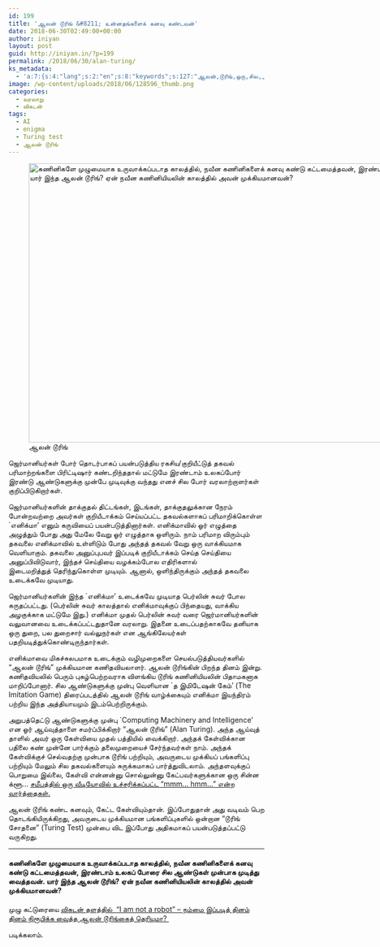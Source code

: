 ```yaml
---
id: 199
title: 'ஆலன் டூரிங் &#8211; உன்னதங்களைக் கனவு கண்டவன்'
date: 2018-06-30T02:49:00+00:00
author: iniyan
layout: post
guid: http://iniyan.in/?p=199
permalink: /2018/06/30/alan-turing/
ks_metadata:
  - 'a:7:{s:4:"lang";s:2:"en";s:8:"keywords";s:127:"ஆலன்,டூரிங்,ஒரு,சில,ஆண்டுகளுக்கு,இந்த,ஓர்,சுவர்";s:19:"keywords_autoupdate";i:1;s:11:"description";s:435:"ஆலன் டூரிங் ஜெர்மானியர்கள் போர் தொடர்பாகப் பயன்படுத்திய ரகசிய/குறியீட்டுத் தகவல் பரிமாற்றங்களை பிரிட்டிஷார் கண்டறிந்ததால் மட்டுமே இரண்டாம் உலகப்போர் இரண்டு";s:22:"description_autoupdate";i:1;s:5:"title";s:0:"";s:6:"robots";s:12:"index,follow";}'
image: /wp-content/uploads/2018/06/128596_thumb.png
categories:
  - வரலாறு
  - விகடன்
tags:
  - AI
  - enigma
  - Turing test
  - ஆலன் டூரிங்
---
```

<figure id="attachment_200" aria-describedby="caption-attachment-200" style="width: 1088px" class="wp-caption alignnone"><img class="size-full wp-image-200" src="http://localhost:8888/wordpress/wp-content/uploads/2018/06/128596_thumb.png" alt="கணினிகளே முழுமையாக உருவாக்கப்படாத காலத்தில், நவீன கணினிகளைக் கனவு கண்டு கட்டமைத்தவன், இரண்டாம் உலகப் போரை சில ஆண்டுகள் முன்பாக முடித்து வைத்தவன். யார் இந்த ஆலன் டூரிங்? ஏன் நவீன கணினியியலின் காலத்தில் அவன் முக்கியமானவன்?" width="1088" height="550" srcset="http://localhost:8888/wordpress/wp-content/uploads/2018/06/128596_thumb.png 1088w, http://localhost:8888/wordpress/wp-content/uploads/2018/06/128596_thumb-300x152.png 300w, http://localhost:8888/wordpress/wp-content/uploads/2018/06/128596_thumb-768x388.png 768w, http://localhost:8888/wordpress/wp-content/uploads/2018/06/128596_thumb-1024x518.png 1024w" sizes="(max-width: 1088px) 100vw, 1088px" /><figcaption id="caption-attachment-200" class="wp-caption-text">ஆலன் டூரிங்</figcaption></figure>

ஜெர்மானியர்கள் போர் தொடர்பாகப் பயன்படுத்திய ரகசிய/குறியீட்டுத் தகவல் பரிமாற்றங்களை பிரிட்டிஷார் கண்டறிந்ததால் மட்டுமே இரண்டாம் உலகப்போர் இரண்டு ஆண்டுகளுக்கு முன்பே முடிவுக்கு வந்தது எனச் சில போர் வரலாற்றாளர்கள் குறிப்பிடுகிறார்கள்.

ஜெர்மானியர்களின் தாக்குதல் திட்டங்கள், இடங்கள், தாக்குதலுக்கான நேரம் போன்றவற்றை அவர்கள் குறியீடாக்கம் செய்யப்பட்ட தகவல்களாகப் பரிமாறிக்கொள்ள \`எனிக்மா’ எனும் கருவியைப் பயன்படுத்தினார்கள். எனிக்மாவில் ஓர் எழுத்தை அழுத்தும் போது அது மேலே வேறு ஓர் எழுத்தாக ஒளிரும். நாம் பரிமாற விரும்பும் தகவலை எனிக்மாவில் உள்ளிடும் போது அந்தத் தகவல் வேறு ஒரு வாக்கியமாக வெளியாகும். தகவலை அனுப்புபவர் இப்படிக் குறியீடாக்கம் செய்த செய்தியை அனுப்பிவிடுவார், இந்தச் செய்தியை வழக்கம்போல எதிரிகளால் இடைமறித்துத் தெரிந்துகொள்ள முடியும். ஆனால், ஒளிந்திருக்கும் அந்தத் தகவலை உடைக்கவே முடியாது.

ஜெர்மானியர்களின் இந்த \`எனிக்மா’ உடைக்கவே முடியாத பெர்லின் சுவர் போல கருதப்பட்டது. (பெர்லின் சுவர் காலத்தால் எனிக்மாவுக்குப் பிந்தையது, வாக்கிய அழகுக்காக மட்டுமே இது.) எனிக்மா முதல் பெர்லின் சுவர் வரை ஜெர்மானியர்களின் வலுவானவை உடைக்கப்பட்டதுதானே வரலாறு. இதனை உடைப்பதற்காகவே தனியாக ஒரு துறை, பல துறைசார் வல்லுநர்கள் என ஆங்கிலேயர்கள் பதறியடித்துக்கொண்டிருந்தார்கள்.

எனிக்மாவை மிகச்சுலபமாக உடைக்கும் வழிமுறைகளை செயல்படுத்தியவர்களில் &#8220;ஆலன் டூரிங்” முக்கியமான கணிதவியலாளர். ஆலன் டூரிங்கின் பிறந்த தினம் இன்று. கணிதவியலில் பெரும் புகழ்பெற்றவராக விளங்கிய டூரிங் கணினியியலின் பிதாமகனாக மாறிப்போனார். சில ஆண்டுகளுக்கு முன்பு வெளியான \`த இமிடேஷன் கேம்’ (The Imitation Game) திரைப்படத்தில் ஆலன் டூரிங் வாழ்க்கையும் எனிக்மா இயந்திரம் பற்றிய இந்த அத்தியாயமும் இடம்பெற்றிருக்கும்.

அறுபத்தெட்டு ஆண்டுகளுக்கு முன்பு \`Computing Machinery and Intelligence&#8217; என ஓர் ஆய்வுத்தாளை சமர்ப்பிக்கிறார் &#8220;ஆலன் டூரிங்&#8221; (Alan Turing). அந்த ஆய்வுத் தாளில் அவர் ஒரு கேள்வியை முதல் பத்தியில் வைக்கிறார். அந்தக் கேள்விக்கான பதிலை கண் முன்னே பார்க்கும் தலைமுறையைச் சேர்ந்தவர்கள் நாம். அந்தக் கேள்விக்குச் செல்வதற்கு முன்பாக டூரிங் பற்றியும், அவருடைய முக்கியப் பங்களிப்பு பற்றியும் மேலும் சில தகவல்களையும் சுருக்கமாகப் பார்த்துவிடலாம். அந்தளவுக்குப் பொறுமை இல்லை, கேள்வி என்னன்னு சொல்லுன்னு கேட்பவர்களுக்கான ஒரு சின்ன க்ளூ… <a href="https://www.vikatan.com/news/miscellaneous/124725-most-important-products-google-introduced-in-developer-conference.html" target="_blank" rel="noopener noreferrer">சமீபத்தில் ஒரு வீடியோவில் உச்சரிக்கப்பட்ட &#8220;mmm… hmm…” என்ற வார்த்தைகள்.</a>

ஆலன் டூரிங் கண்ட கனவும், கேட்ட கேள்வியும்தான். இப்போதுதான் அது வடிவம் பெற தொடங்கியிருக்கிறது, அவருடைய முக்கியமான பங்களிப்புகளில் ஒன்றான &#8220;டூரிங் சோதனை” (Turing Test) முன்பை விட இப்போது அதிகமாகப் பயன்படுத்தப்பட்டு வருகிறது.

* * *

#### கணினிகளே முழுமையாக உருவாக்கப்படாத காலத்தில், நவீன கணினிகளைக் கனவு கண்டு கட்டமைத்தவன், இரண்டாம் உலகப் போரை சில ஆண்டுகள் முன்பாக முடித்து வைத்தவன். யார் இந்த ஆலன் டூரிங்? ஏன் நவீன கணினியியலின் காலத்தில் அவன் முக்கியமானவன்?

முழு கட்டுரையை [விகடன் தளத்தில்  ](https://www.vikatan.com/news/information-technology)[&#8220;I am not a robot&#8221; &#8211; நம்மை இப்படித் தினம் தினம் நிரூபிக்க வைத்த ஆலன் டூரிங்கைத் தெரியுமா? ](https://www.vikatan.com/news/information-technology/128596-alan-turing-the-man-who-constituted-modern-computing-machines.html)

படிக்கலாம்.